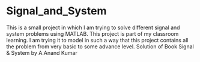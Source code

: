 # Signal_and_System
This is a small project in which I am trying to solve different signal and system problems using MATLAB. This project is part of my classroom learning. I am trying it to model in such a way that this project contains all the problem from very basic to some advance level.
Solution of Book Signal & System by A.Anand Kumar
